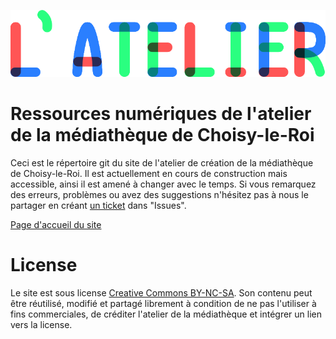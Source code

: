 ![--image titre atelier--](img/titre_latelier.png)

# Ressources numériques de l'atelier de la médiathèque de Choisy-le-Roi
Ceci est le répertoire git du site de l'atelier de création de la médiathèque de Choisy-le-Roi. Il est actuellement en cours de construction mais accessible, ainsi il est amené à changer avec le temps. Si vous remarquez des erreurs, problèmes ou avez des suggestions n'hésitez pas à nous le partager en créant [un ticket](https://github.com/mediatheque-choisy-le-roi/mediatelier/issues) dans "Issues".

[Page d'accueil du site](https://mediatheque-choisy-le-roi.github.io/mediatelier/)

# License

Le site est sous license [Creative Commons BY-NC-SA](https://creativecommons.org/licenses/by-nc-sa/4.0/deed.fr). Son contenu peut être réutilisé, modifié et partagé librement à condition de ne pas l'utiliser à fins commerciales, de créditer l'atelier de la médiathèque et intégrer un lien vers la license.

